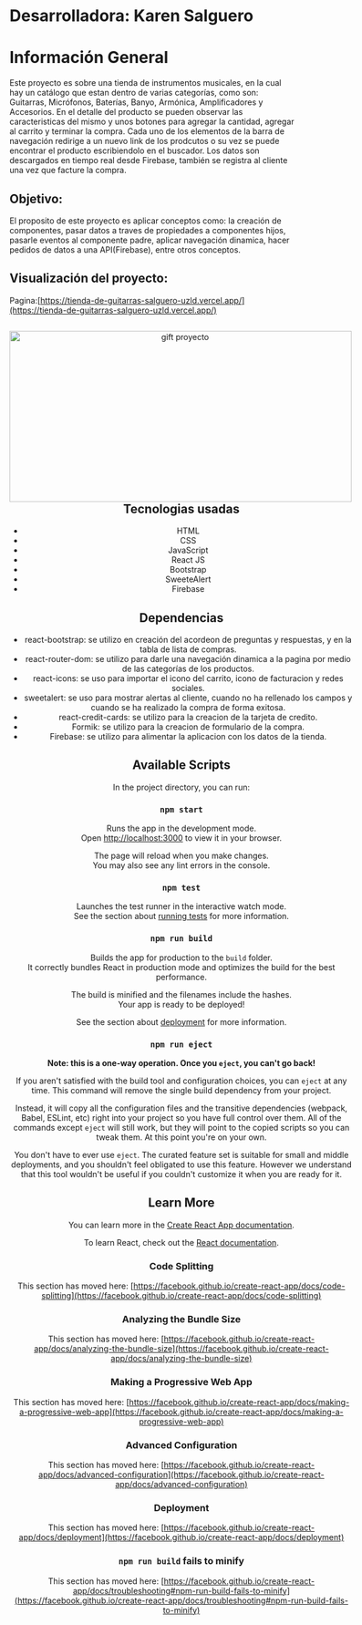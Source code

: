# Desarrolladora: Karen Salguero
# Información General

Este proyecto es sobre una tienda de instrumentos musicales, en la cual hay un catálogo que estan dentro de varias categorías, como son: Guitarras, Micrófonos, Baterías, Banyo, Armónica, Amplificadores y Accesorios. En el detalle del producto se pueden observar las caracteristicas del mismo y unos botones para agregar la cantidad, agregar al carrito y terminar la compra. Cada uno de los elementos de la barra de navegación redirige a un nuevo link de los prodcutos o su vez se puede encontrar el producto escribiendolo en el buscador. Los datos son descargados en tiempo real desde Firebase, también se registra al cliente una vez que facture la compra.

## **Objetivo:** 
El proposito de este proyecto es aplicar conceptos como: la creación de componentes, pasar datos a traves de propiedades a componentes hijos, pasarle eventos al componente padre, aplicar navegación dinamica, hacer pedidos de datos a una API(Firebase), entre otros conceptos.



## Visualización del proyecto:

Pagina:[https://tienda-de-guitarras-salguero-uzld.vercel.app/](https://tienda-de-guitarras-salguero-uzld.vercel.app/)

<div style='display:grid'>
  <div style = 'text-align:center; margin-bottom:'100px'>
  <div><img align="left" alt="gift proyecto" src="https://media.giphy.com/media/rO9UgkQXqjJMyNKgLE/giphy.gif" width="600" height="300" /></p>
 </p>
</div>

<br></br>
<br></br>
<br></br>
<br></br>
<br></br>
<br></br>                              
## Tecnologias usadas
<ul>
  <li>HTML</li>
  <li>CSS</li>
  <li>JavaScript</li>
  <li>React JS</li>
  <li>Bootstrap</li>
  <li>SweeteAlert</li>
  <li>Firebase</li>
        
</ul>

## Dependencias
<ul>
  <li>react-bootstrap: se utilizo en creación del acordeon de preguntas y respuestas, y en la tabla de lista de compras.</li>
  <li>react-router-dom: se utilizo para darle una navegación dinamica a la pagina por medio de las categorías de los productos.</li>
  <li>react-icons: se uso para importar el icono del carrito, icono de facturacion y redes sociales.</li>
  <li>sweetalert: se uso para mostrar alertas al cliente, cuando no ha rellenado los campos y cuando se ha realizado la compra de forma exitosa.</li>
  <li>react-credit-cards: se utilizo para la creacion de la tarjeta de credito.</li>
  <li>Formik: se utilizo para la creacion de formulario de la compra.</li>
  <li>Firebase: se utilizo para alimentar la aplicacion con los datos de la tienda.</li>
</ul>



## Available Scripts

In the project directory, you can run:
### `npm start`

Runs the app in the development mode.\
Open [http://localhost:3000](http://localhost:3000) to view it in your browser.

The page will reload when you make changes.\
You may also see any lint errors in the console.

### `npm test`

Launches the test runner in the interactive watch mode.\
See the section about [running tests](https://facebook.github.io/create-react-app/docs/running-tests) for more information.

### `npm run build`

Builds the app for production to the `build` folder.\
It correctly bundles React in production mode and optimizes the build for the best performance.

The build is minified and the filenames include the hashes.\
Your app is ready to be deployed!

See the section about [deployment](https://facebook.github.io/create-react-app/docs/deployment) for more information.

### `npm run eject`

**Note: this is a one-way operation. Once you `eject`, you can't go back!**

If you aren't satisfied with the build tool and configuration choices, you can `eject` at any time. This command will remove the single build dependency from your project.

Instead, it will copy all the configuration files and the transitive dependencies (webpack, Babel, ESLint, etc) right into your project so you have full control over them. All of the commands except `eject` will still work, but they will point to the copied scripts so you can tweak them. At this point you're on your own.

You don't have to ever use `eject`. The curated feature set is suitable for small and middle deployments, and you shouldn't feel obligated to use this feature. However we understand that this tool wouldn't be useful if you couldn't customize it when you are ready for it.

## Learn More

You can learn more in the [Create React App documentation](https://facebook.github.io/create-react-app/docs/getting-started).

To learn React, check out the [React documentation](https://reactjs.org/).

### Code Splitting

This section has moved here: [https://facebook.github.io/create-react-app/docs/code-splitting](https://facebook.github.io/create-react-app/docs/code-splitting)

### Analyzing the Bundle Size

This section has moved here: [https://facebook.github.io/create-react-app/docs/analyzing-the-bundle-size](https://facebook.github.io/create-react-app/docs/analyzing-the-bundle-size)

### Making a Progressive Web App

This section has moved here: [https://facebook.github.io/create-react-app/docs/making-a-progressive-web-app](https://facebook.github.io/create-react-app/docs/making-a-progressive-web-app)

### Advanced Configuration

This section has moved here: [https://facebook.github.io/create-react-app/docs/advanced-configuration](https://facebook.github.io/create-react-app/docs/advanced-configuration)

### Deployment

This section has moved here: [https://facebook.github.io/create-react-app/docs/deployment](https://facebook.github.io/create-react-app/docs/deployment)

### `npm run build` fails to minify

This section has moved here: [https://facebook.github.io/create-react-app/docs/troubleshooting#npm-run-build-fails-to-minify](https://facebook.github.io/create-react-app/docs/troubleshooting#npm-run-build-fails-to-minify)
